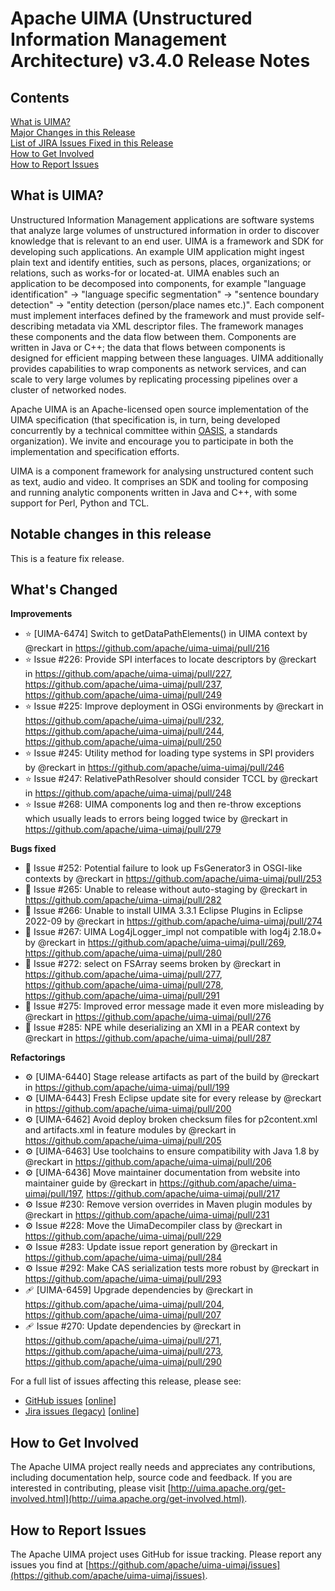 <!--
***************************************************************
* Licensed to the Apache Software Foundation (ASF) under one
* or more contributor license agreements.  See the NOTICE file
* distributed with this work for additional information
* regarding copyright ownership.  The ASF licenses this file
* to you under the Apache License, Version 2.0 (the
* "License"); you may not use this file except in compliance
* with the License.  You may obtain a copy of the License at
*
*   http://www.apache.org/licenses/LICENSE-2.0
* 
* Unless required by applicable law or agreed to in writing,
* software distributed under the License is distributed on an
* "AS IS" BASIS, WITHOUT WARRANTIES OR CONDITIONS OF ANY
* KIND, either express or implied.  See the License for the
* specific language governing permissions and limitations
* under the License.
***************************************************************
-->
   
# Apache UIMA (Unstructured Information Management Architecture) v3.4.0 Release Notes

## Contents

[What is UIMA?](#what.is.uima)  
[Major Changes in this Release](#major.changes)  
[List of JIRA Issues Fixed in this Release](#list.issues)  
[How to Get Involved](#get.involved)  
[How to Report Issues](#report.issues)  

## <a id="what.is.uima">What is UIMA?</a>

Unstructured Information Management applications are software systems that analyze large volumes of
unstructured information in order to discover knowledge that is relevant to an end user. UIMA is a
framework and SDK for developing such applications. An example UIM application might ingest plain
text and identify entities, such as persons, places, organizations; or relations, such as works-for
or located-at. UIMA enables such an application to be decomposed into components, for example
"language identification" -> "language specific segmentation" -> "sentence boundary detection" ->
"entity detection (person/place names etc.)". Each component must implement interfaces defined by
the framework and must provide self-describing metadata via XML descriptor files. The framework
manages these components and the data flow between them. Components are written in Java or C++; the
data that flows between components is designed for efficient mapping between these languages. UIMA
additionally provides capabilities to wrap components as network services, and can scale to very
large volumes by replicating processing pipelines over a cluster of networked nodes.

Apache UIMA is an Apache-licensed open source implementation of the UIMA specification (that 
specification is, in turn, being developed concurrently by a technical committee within
[OASIS](http://www.oasis-open.org), a standards organization). We invite and encourage you to
participate in both the implementation and specification efforts.

UIMA is a component framework for analysing unstructured content such as text, audio and video. It
comprises an SDK and tooling for composing and running analytic components written in Java and C++,
with some support for Perl, Python and TCL.

## <a id="major.changes">Notable changes in this release</a>

This is a feature fix release.


## What's Changed

**Improvements**
* ⭐️ [UIMA-6474] Switch to getDataPathElements() in UIMA context by @reckart in https://github.com/apache/uima-uimaj/pull/216
* ⭐️ Issue #226: Provide SPI interfaces to locate descriptors by @reckart in https://github.com/apache/uima-uimaj/pull/227, https://github.com/apache/uima-uimaj/pull/237, https://github.com/apache/uima-uimaj/pull/249
* ⭐️ Issue #225: Improve deployment in OSGi environments by @reckart in https://github.com/apache/uima-uimaj/pull/232, https://github.com/apache/uima-uimaj/pull/244, https://github.com/apache/uima-uimaj/pull/250
* ⭐️ Issue #245: Utility method for loading type systems in SPI providers by @reckart in https://github.com/apache/uima-uimaj/pull/246
* ⭐️ Issue #247: RelativePathResolver should consider TCCL by @reckart in https://github.com/apache/uima-uimaj/pull/248
* ⭐️ Issue #268: UIMA components log and then re-throw exceptions which usually leads to errors being logged twice by @reckart in https://github.com/apache/uima-uimaj/pull/279

**Bugs fixed**
* 🦟 Issue #252: Potential failure to look up FsGenerator3 in OSGI-like contexts by @reckart in https://github.com/apache/uima-uimaj/pull/253
* 🦟 Issue #265: Unable to release without auto-staging by @reckart in https://github.com/apache/uima-uimaj/pull/282
* 🦟 Issue #266: Unable to install UIMA 3.3.1 Eclipse Plugins in Eclipse 2022-09 by @reckart in https://github.com/apache/uima-uimaj/pull/274
* 🦟 Issue #267: UIMA Log4jLogger_impl not compatible with log4j 2.18.0+ by @reckart in https://github.com/apache/uima-uimaj/pull/269, https://github.com/apache/uima-uimaj/pull/280
* 🦟 Issue #272: select on FSArray seems broken by @reckart in https://github.com/apache/uima-uimaj/pull/277, https://github.com/apache/uima-uimaj/pull/278, https://github.com/apache/uima-uimaj/pull/291
* 🦟 Issue #275: Improved error message made it even more misleading by @reckart in https://github.com/apache/uima-uimaj/pull/276
* 🦟 Issue #285: NPE while deserializing an XMI in a PEAR context by @reckart in https://github.com/apache/uima-uimaj/pull/287

**Refactorings**
* ⚙️ [UIMA-6440] Stage release artifacts as part of the build by @reckart in https://github.com/apache/uima-uimaj/pull/199
* ⚙️ [UIMA-6443] Fresh Eclipse update site for every release by @reckart in https://github.com/apache/uima-uimaj/pull/200
* ⚙️ [UIMA-6462] Avoid deploy broken checksum files for p2content.xml and artifacts.xml in feature modules by @reckart in https://github.com/apache/uima-uimaj/pull/205
* ⚙️ [UIMA-6463] Use toolchains to ensure compatibility with Java 1.8 by @reckart in https://github.com/apache/uima-uimaj/pull/206
* ⚙️ [UIMA-6436] Move maintainer documentation from website into maintainer guide by @reckart in https://github.com/apache/uima-uimaj/pull/197, https://github.com/apache/uima-uimaj/pull/217
* ⚙️ Issue #230: Remove version overrides in Maven plugin modules by @reckart in https://github.com/apache/uima-uimaj/pull/231
* ⚙️ Issue #228: Move the UimaDecompiler class by @reckart in https://github.com/apache/uima-uimaj/pull/229
* ⚙️ Issue #283: Update issue report generation by @reckart in https://github.com/apache/uima-uimaj/pull/284
* ⚙️ Issue #292: Make CAS serialization tests more robust by @reckart in https://github.com/apache/uima-uimaj/pull/293
* 🩹 [UIMA-6459] Upgrade dependencies by @reckart in https://github.com/apache/uima-uimaj/pull/204, https://github.com/apache/uima-uimaj/pull/207
* 🩹 Issue #270: Update dependencies by @reckart in https://github.com/apache/uima-uimaj/pull/271, https://github.com/apache/uima-uimaj/pull/273, https://github.com/apache/uima-uimaj/pull/290


For a full list of issues affecting this release, please see:

* [GitHub issues](issuesFixed/github-report.html) [[online](https://github.com/apache/uima-uimaj/issues?q=milestone%3A3.4.0)]
* [Jira issues (legacy)](issuesFixed/jira-report.html) [[online](https://issues.apache.org/jira/issues/?jql=project%20%3D%20UIMA%20AND%20fixVersion%20%3D%203.4.0SDK)]

## <a id="get.involved">How to Get Involved</a>

The Apache UIMA project really needs and appreciates any contributions, including documentation 
help, source code and feedback. If you are interested in contributing, please visit 
[http://uima.apache.org/get-involved.html](http://uima.apache.org/get-involved.html).

## <a id="report.issues">How to Report Issues</a>

The Apache UIMA project uses GitHub for issue tracking. Please report any issues you find at 
[https://github.com/apache/uima-uimaj/issues](https://github.com/apache/uima-uimaj/issues).
